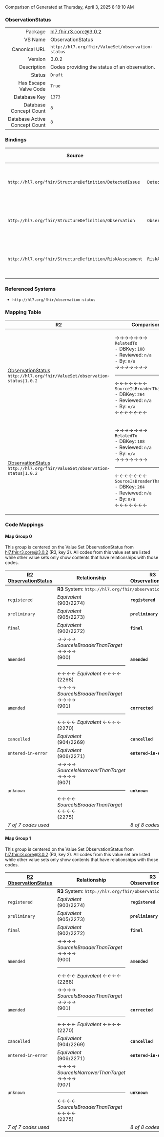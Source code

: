Comparison of 
Generated at Thursday, April 3, 2025 8:18:10 AM

### ObservationStatus

|      |     |
| ---: | --- |
| Package | hl7.fhir.r3.core@3.0.2 |
| VS Name | ObservationStatus |
| Canonical URL | `http://hl7.org/fhir/ValueSet/observation-status` |
| Version | 3.0.2 |
| Description | Codes providing the status of an observation. |
| Status | `Draft` |
| Has Escape Valve Code | `True` |
| Database Key | `1373` |
| Database Concept Count | `8` |
| Database Active Concept Count | `8` |
### Bindings

| Source | Element | Binding | Strength | Element Short |
| ------ | ------- | ------- | -------- | ------------- |
| `http://hl7.org/fhir/StructureDefinition/DetectedIssue` | `DetectedIssue.status` | `http://hl7.org/fhir/ValueSet/observation-status` | `Required` | registered \| preliminary \| final \| amended + |
| `http://hl7.org/fhir/StructureDefinition/Observation` | `Observation.status` | `http://hl7.org/fhir/ValueSet/observation-status` | `Required` | registered \| preliminary \| final \| amended + |
| `http://hl7.org/fhir/StructureDefinition/RiskAssessment` | `RiskAssessment.status` | `http://hl7.org/fhir/ValueSet/observation-status` | `Required` | registered \| preliminary \| final \| amended + |

### Referenced Systems

* `http://hl7.org/fhir/observation-status`
### Mapping Table

| R2 | Comparison | R3 | Comparison | R4 | Comparison | R4B | Comparison | R5
| --- | --- | --- | --- | --- | --- | --- | --- | ---
| [ObservationStatus](/docs/R2/ValueSets/ObservationStatus.md)<br/> `http://hl7.org/fhir/ValueSet/observation-status\|1.0.2` | →→→→→→→<br/>`RelatedTo`<br/>- DBKey: `108`<br/>- Reviewed: `n/a`<br/>- By: `n/a`<br/>→→→→→→→<hr/>←←←←←←←<br/>`SourceIsBroaderThanTarget`<br/>- DBKey: `264`<br/>- Reviewed: `n/a`<br/>- By: `n/a`<br/>←←←←←←←| [ObservationStatus](/docs/R3/ValueSets/ObservationStatus.md)<br/> `http://hl7.org/fhir/ValueSet/observation-status\|3.0.2` | →→→→→→→<br/>`Equivalent`<br/>- DBKey: `394`<br/>- Reviewed: `n/a`<br/>- By: `n/a`<br/>→→→→→→→<hr/>←←←←←←←<br/>`Equivalent`<br/>- DBKey: `617`<br/>- Reviewed: `n/a`<br/>- By: `n/a`<br/>←←←←←←←| [ObservationStatus](/docs/R4/ValueSets/ObservationStatus.md)<br/> `http://hl7.org/fhir/ValueSet/observation-status\|4.0.1` | →→→→→→→<br/>`Equivalent`<br/>- DBKey: `1639`<br/>- Reviewed: `n/a`<br/>- By: `n/a`<br/>→→→→→→→<hr/>←←←←←←←<br/>`Equivalent`<br/>- DBKey: `1640`<br/>- Reviewed: `n/a`<br/>- By: `n/a`<br/>←←←←←←←| [ObservationStatus](/docs/R4B/ValueSets/ObservationStatus.md)<br/> `http://hl7.org/fhir/ValueSet/observation-status\|4.3.0` | →→→→→→→<br/>`Equivalent`<br/>- DBKey: `943`<br/>- Reviewed: `n/a`<br/>- By: `n/a`<br/>→→→→→→→<hr/>←←←←←←←<br/>`Equivalent`<br/>- DBKey: `1204`<br/>- Reviewed: `n/a`<br/>- By: `n/a`<br/>←←←←←←←| [DetectedIssueStatus](/docs/R5/ValueSets/DetectedIssueStatus.md)<br/> `http://hl7.org/fhir/ValueSet/detectedissue-status\|5.0.0` 
| [ObservationStatus](/docs/R2/ValueSets/ObservationStatus.md)<br/> `http://hl7.org/fhir/ValueSet/observation-status\|1.0.2` | →→→→→→→<br/>`RelatedTo`<br/>- DBKey: `108`<br/>- Reviewed: `n/a`<br/>- By: `n/a`<br/>→→→→→→→<hr/>←←←←←←←<br/>`SourceIsBroaderThanTarget`<br/>- DBKey: `264`<br/>- Reviewed: `n/a`<br/>- By: `n/a`<br/>←←←←←←←| [ObservationStatus](/docs/R3/ValueSets/ObservationStatus.md)<br/> `http://hl7.org/fhir/ValueSet/observation-status\|3.0.2` | →→→→→→→<br/>`Equivalent`<br/>- DBKey: `394`<br/>- Reviewed: `n/a`<br/>- By: `n/a`<br/>→→→→→→→<hr/>←←←←←←←<br/>`Equivalent`<br/>- DBKey: `617`<br/>- Reviewed: `n/a`<br/>- By: `n/a`<br/>←←←←←←←| [ObservationStatus](/docs/R4/ValueSets/ObservationStatus.md)<br/> `http://hl7.org/fhir/ValueSet/observation-status\|4.0.1` | →→→→→→→<br/>`Equivalent`<br/>- DBKey: `1639`<br/>- Reviewed: `n/a`<br/>- By: `n/a`<br/>→→→→→→→<hr/>←←←←←←←<br/>`Equivalent`<br/>- DBKey: `1640`<br/>- Reviewed: `n/a`<br/>- By: `n/a`<br/>←←←←←←←| [ObservationStatus](/docs/R4B/ValueSets/ObservationStatus.md)<br/> `http://hl7.org/fhir/ValueSet/observation-status\|4.3.0` | →→→→→→→<br/>`Equivalent`<br/>- DBKey: `943`<br/>- Reviewed: `n/a`<br/>- By: `n/a`<br/>→→→→→→→<hr/>←←←←←←←<br/>`Equivalent`<br/>- DBKey: `1204`<br/>- Reviewed: `n/a`<br/>- By: `n/a`<br/>←←←←←←←| [ObservationStatus](/docs/R5/ValueSets/ObservationStatus.md)<br/> `http://hl7.org/fhir/ValueSet/observation-status\|5.0.0` 

### Code Mappings


#### Map Group 0

This group is centered on the Value Set ObservationStatus from hl7.fhir.r3.core@3.0.2 (R3, key 2).
All codes from this value set are listed while other value sets only show contents that have relationships with those codes.

| [R2 ObservationStatus](/docs/R2/ValueSets/ObservationStatus.md)| Relationship | R3 ObservationStatus| Relationship | [R4 ObservationStatus](/docs/R4/ValueSets/ObservationStatus.md)| Relationship | [R4B ObservationStatus](/docs/R4B/ValueSets/ObservationStatus.md)| Relationship | [R5 DetectedIssueStatus](/docs/R5/ValueSets/DetectedIssueStatus.md)
| --- | --- | --- | --- | --- | --- | --- | --- | ---
| <td colspan="8">**R3** System: `http://hl7.org/fhir/observation-status`
| `registered`| _Equivalent_ <br/>(903/2274)| **`registered`**| _Equivalent_ <br/>(3576/5862)| `registered`| _Equivalent_ <br/>(16706/16707)| `registered`| _Equivalent_ <br/>(9106/11417)| `registered`
| `preliminary`| _Equivalent_ <br/>(905/2273)| **`preliminary`**| _Equivalent_ <br/>(3578/5864)| `preliminary`| _Equivalent_ <br/>(16708/16709)| `preliminary`| _Equivalent_ <br/>(9108/11419)| `preliminary`
| `final`| _Equivalent_ <br/>(902/2272)| **`final`**| _Equivalent_ <br/>(3575/5861)| `final`| _Equivalent_ <br/>(16710/16711)| `final`| _Equivalent_ <br/>(9105/11416)| `final`
| `amended`| →→→→ _SourceIsBroaderThanTarget_ →→→→ <br/>(900)<hr/>←←←← _Equivalent_ ←←←← <br/>(2268) | **`amended`**| _Equivalent_ <br/>(3574/5860)| `amended`| _Equivalent_ <br/>(16712/16713)| `amended`| _Equivalent_ <br/>(9104/11415)| `amended`
| `amended`| →→→→ _SourceIsBroaderThanTarget_ →→→→ <br/>(901)<hr/>←←←← _Equivalent_ ←←←← <br/>(2270) | **`corrected`**| _Equivalent_ <br/>(3580/5866)| `corrected`| _Equivalent_ <br/>(16714/16715)| `corrected`| _Equivalent_ <br/>(9110/11421)| `corrected`
| `cancelled`| _Equivalent_ <br/>(904/2269)| **`cancelled`**| _Equivalent_ <br/>(3577/5863)| `cancelled`| _Equivalent_ <br/>(16716/16717)| `cancelled`| _Equivalent_ <br/>(9107/11418)| `cancelled`
| `entered-in-error`| _Equivalent_ <br/>(906/2271)| **`entered-in-error`**| _Equivalent_ <br/>(3579/5865)| `entered-in-error`| _Equivalent_ <br/>(16718/16719)| `entered-in-error`| _Equivalent_ <br/>(9109/11420)| `entered-in-error`
| `unknown`| →→→→ _SourceIsNarrowerThanTarget_ →→→→ <br/>(907)<hr/>←←←← _SourceIsBroaderThanTarget_ ←←←← <br/>(2275) | **`unknown`**| _Equivalent_ <br/>(3581/5867)| `unknown`| _Equivalent_ <br/>(16720/16721)| `unknown`| _Equivalent_ <br/>(9111/11422)| `unknown`
| *7 of 7 codes used* | | *8 of 8 codes used* | | *8 of 8 codes used* | | *8 of 8 codes used* | | *8 of 4 codes used* 


#### Map Group 1

This group is centered on the Value Set ObservationStatus from hl7.fhir.r3.core@3.0.2 (R3, key 2).
All codes from this value set are listed while other value sets only show contents that have relationships with those codes.

| [R2 ObservationStatus](/docs/R2/ValueSets/ObservationStatus.md)| Relationship | R3 ObservationStatus| Relationship | [R4 ObservationStatus](/docs/R4/ValueSets/ObservationStatus.md)| Relationship | [R4B ObservationStatus](/docs/R4B/ValueSets/ObservationStatus.md)| Relationship | [R5 ObservationStatus](/docs/R5/ValueSets/ObservationStatus.md)
| --- | --- | --- | --- | --- | --- | --- | --- | ---
| <td colspan="8">**R3** System: `http://hl7.org/fhir/observation-status`
| `registered`| _Equivalent_ <br/>(903/2274)| **`registered`**| _Equivalent_ <br/>(3576/5862)| `registered`| _Equivalent_ <br/>(16706/16707)| `registered`| _Equivalent_ <br/>(9106/11417)| `registered`
| `preliminary`| _Equivalent_ <br/>(905/2273)| **`preliminary`**| _Equivalent_ <br/>(3578/5864)| `preliminary`| _Equivalent_ <br/>(16708/16709)| `preliminary`| _Equivalent_ <br/>(9108/11419)| `preliminary`
| `final`| _Equivalent_ <br/>(902/2272)| **`final`**| _Equivalent_ <br/>(3575/5861)| `final`| _Equivalent_ <br/>(16710/16711)| `final`| _Equivalent_ <br/>(9105/11416)| `final`
| `amended`| →→→→ _SourceIsBroaderThanTarget_ →→→→ <br/>(900)<hr/>←←←← _Equivalent_ ←←←← <br/>(2268) | **`amended`**| _Equivalent_ <br/>(3574/5860)| `amended`| _Equivalent_ <br/>(16712/16713)| `amended`| _Equivalent_ <br/>(9104/11415)| `amended`
| `amended`| →→→→ _SourceIsBroaderThanTarget_ →→→→ <br/>(901)<hr/>←←←← _Equivalent_ ←←←← <br/>(2270) | **`corrected`**| _Equivalent_ <br/>(3580/5866)| `corrected`| _Equivalent_ <br/>(16714/16715)| `corrected`| _Equivalent_ <br/>(9110/11421)| `corrected`
| `cancelled`| _Equivalent_ <br/>(904/2269)| **`cancelled`**| _Equivalent_ <br/>(3577/5863)| `cancelled`| _Equivalent_ <br/>(16716/16717)| `cancelled`| _Equivalent_ <br/>(9107/11418)| `cancelled`
| `entered-in-error`| _Equivalent_ <br/>(906/2271)| **`entered-in-error`**| _Equivalent_ <br/>(3579/5865)| `entered-in-error`| _Equivalent_ <br/>(16718/16719)| `entered-in-error`| _Equivalent_ <br/>(9109/11420)| `entered-in-error`
| `unknown`| →→→→ _SourceIsNarrowerThanTarget_ →→→→ <br/>(907)<hr/>←←←← _SourceIsBroaderThanTarget_ ←←←← <br/>(2275) | **`unknown`**| _Equivalent_ <br/>(3581/5867)| `unknown`| _Equivalent_ <br/>(16720/16721)| `unknown`| _Equivalent_ <br/>(9111/11422)| `unknown`
| *7 of 7 codes used* | | *8 of 8 codes used* | | *8 of 8 codes used* | | *8 of 8 codes used* | | *8 of 8 codes used* 


